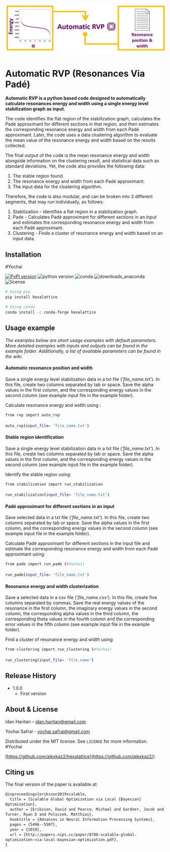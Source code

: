 ![](https://github.com/haritan/Automatic-RVP/blob/master/logo.png)


# Automatic RVP (Resonances Via Padé)

**Automatic RVP is a python based code designed to automatically calculate resonances energy and width using a single energy level stabilization graph as input.**

The code identifies the flat region of the stabilization graph, calculates the Padé approximant for different sections in that region, and then estimates the corresponding resonance energy and width from each Padé approximant. Later, the code uses a data clustering algorithm to evaluate the mean value of the resonance energy and width based on the results collected. 

The final output of the code is the mean resonance energy and width alongside information on the clustering result, and statistical data such as standard deviations.
Yet, the code also provides the following data:
1.  The stable region found.
2. The resonance energy and width from each Padé approximant.
3. The input data for the clustering algorithm.

Therefore, the code is also modular, and can be broken into 3 different segments, that may run individually, as follows:
1. Stabilization -  Identifies a flat region in a stabilization graph.
2. Pade - Calculates Padé approximant for different sections in an input and estimates the corresponding resonance energy and width from each Padé approximant.
3. Clustering - Finds a cluster of resonance energy and width based on an input data.

## Installation
#Yochai

[![PyPI version](https://badge.fury.io/py/hexalattice.svg)](https://badge.fury.io/py/hexalattice)
![python version](https://upload.wikimedia.org/wikipedia/commons/f/fc/Blue_Python_3.7_Shield_Badge.svg)
![conda](https://anaconda.org/conda-forge/hexalattice/badges/installer/conda.svg)
![downloads_anaconda](https://anaconda.org/conda-forge/hexalattice/badges/downloads.svg)
![license](https://anaconda.org/conda-forge/hexalattice/badges/license.svg)

```sh
# Using pip
pip install hexalattice
```
```sh
# Using conda
conda install -c conda-forge hexalattice
```
## Usage example

*The examples below are short usage examples with  default parameters. 
More detailed examples with inputs and outputs can be found in the example folder. Additionally, a list of available parameters can be found in the wiki.*

#### Automatic resonance position and width

Save a single energy level stabilization data in a txt file (*'file_name.txt'*). In this file, create two columns separated by tab or space. Save the alpha values in the first column, and the corresponding energy values in the second column (see example input file in the example folder).

Calculate resonance energy and width using :
```sh
from rvp import auto_rvp
	
auto_rvp(input_file= 'file_name.txt')
```

#### Stable region identification

Save a single energy level stabilization data in a txt file (*'file_name.txt'*). In this file, create two columns separated by tab or space. Save the alpha values in the first column, and the corresponding energy values in the second column (see example input file in the example folder).

Identify the stable region using:

```sh
from stabilization import run_stabilization
	
run_stabilization(input_file= 'file_name.txt')
```

#### Padé approximant for different sections in an input

Save selected data in a txt file (*'file_name.txt'*). In this file, create two columns separated by tab or space. Save the alpha values in the first column, and the corresponding energy values in the second column (see example input file in the example folder).

Calculate Padé approximant for different sections in the input file and estimate the corresponding resonance energy and width from each Padé approximant using:

```sh
from pade import run_pade (#Yochai)
	
run_pade(input_file= 'file_name.txt')
```

#### Resonance energy and width clusterization

Save a selected data in a csv file (*'file_name.csv'*). In this file, create five columns separated by commas. Save the real energy values  of the resonance in the first column, the imaginary energy values in the second column, the corresponding alpha values in the third column, the corresponding theta values in the fourth column and the corresponding error values in the fifth column (see example input file in the example folder).

Find a cluster of resonance energy and width using:


```sh
from clustering import run_clustering (#Yochai)
	
run_clustering(input_file= 'file_name')
```

## Release History

* 1.0.0
    * First version

## About & License

Idan Haritan – idan.haritan@gmail.com

Yochai Safrai - yochai.safrai@gmail.com

Distributed under the MIT license. See ``LICENSE`` for more information. #Yochai

[https://github.com/alexkaz2/hexalattice](https://github.com/alexkaz2/)

## Citing us
The final version of the paper is available at:  
```
@inproceedings{eriksson2019scalable,
  title = {Scalable Global Optimization via Local {Bayesian} Optimization},
  author = {Eriksson, David and Pearce, Michael and Gardner, Jacob and Turner, Ryan D and Poloczek, Matthias},
  booktitle = {Advances in Neural Information Processing Systems},
  pages = {5496--5507},
  year = {2019},
  url = {http://papers.nips.cc/paper/8788-scalable-global-optimization-via-local-bayesian-optimization.pdf},
}
```

